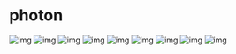 photon
======
![img](https://raw.github.com/jdigittl/photon/master/images/photon001.png)
![img](https://raw.github.com/jdigittl/photon/master/images/photon002.png)
![img](https://raw.github.com/jdigittl/photon/master/images/photon003.png)
![img](https://raw.github.com/jdigittl/photon/master/images/photon004.png)
![img](https://raw.github.com/jdigittl/photon/master/images/photon005.png)
![img](https://raw.github.com/jdigittl/photon/master/images/photon006.png)
![img](https://raw.github.com/jdigittl/photon/master/images/photon007.png)
![img](https://raw.github.com/jdigittl/photon/master/images/photon008.png)
![img](https://raw.github.com/jdigittl/photon/master/images/photon009.png)
